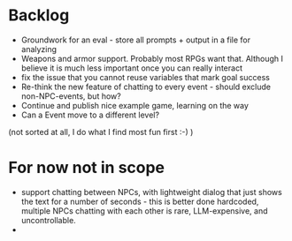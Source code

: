 # Backlog

* Groundwork for an eval - store all prompts + output in a file for analyzing
* Weapons and armor support. Probably most RPGs want that. Although I believe it is much less important once you can really interact
* fix the issue that you cannot reuse variables that mark goal success
* Re-think the new feature of chatting to every event - should exclude non-NPC-events, but how?
* Continue and publish nice example game, learning on the way
* Can a Event move to a different level?

(not sorted at all, I do what I find most fun first :-) )

# For now not in scope
* support chatting between NPCs, with lightweight dialog that just shows the text for a number of seconds - this is better done hardcoded, multiple NPCs chatting with each other is rare, LLM-expensive, and uncontrollable.
* 
